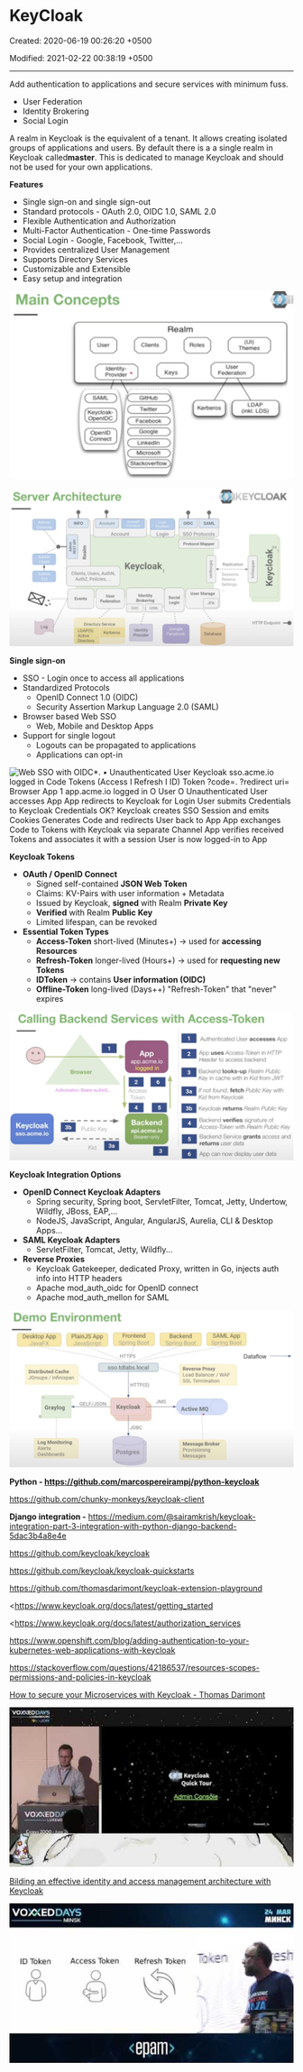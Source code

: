 # KeyCloak

Created: 2020-06-19 00:26:20 +0500

Modified: 2021-02-22 00:38:19 +0500

---

Add authentication to applications and secure services with minimum fuss.
-   User Federation
-   Identity Brokering
-   Social Login



A realm in Keycloak is the equivalent of a tenant. It allows creating isolated groups of applications and users. By default there is a a single realm in Keycloak called**master**. This is dedicated to manage Keycloak and should not be used for your own applications.



**Features**
-   Single sign-on and single sign-out
-   Standard protocols - OAuth 2.0, OIDC 1.0, SAML 2.0
-   Flexible Authentication and Authorization
-   Multi-Factor Authentication - One-time Passwords
-   Social Login - Google, Facebook, Twitter,...
-   Provides centralized User Management
-   Supports Directory Services
-   Customizable and Extensible
-   Easy setup and integration



![Main Concepts User Identity- Prov»der • Clients Realm Roles Keys SAML Keycloak- OpenlDC User Federation LDAP (inkl. LDS) GitHub Twitter Google Linkedln Mtcrosott Stackoverflow ](../../media/DevOps-Others-KeyCloak-image1.png)



![](../../media/DevOps-Others-KeyCloak-image2.png)



**Single sign-on**
-   SSO - Login once to access all applications
-   Standardized Protocols
    -   OpenID Connect 1.0 (OIDC)
    -   Security Assertion Markup Language 2.0 (SAML)
-   Browser based Web SSO
    -   Web, Mobile and Desktop Apps
-   Support for single logout
    -   Logouts can be propagated to applications
    -   Applications can opt-in



![Web SSO with OIDC*. • Unauthenticated User Keycloak sso.acme.io logged in Code Tokens (Access I Refresh I ID) Token ?code=. ?redirect uri= Browser App 1 app.acme.io logged in O User O Unauthenticated User accesses App App redirects to Keycloak for Login User submits Credentials to Keycloak Credentials OK? Keycloak creates SSO Session and emits Cookies Generates Code and redirects User back to App App exchanges Code to Tokens with Keycloak via separate Channel App verifies received Tokens and associates it with a session User is now logged-in to App ](../../media/DevOps-Others-KeyCloak-image3.png)



**Keycloak Tokens**
-   **OAuth / OpenID Connect**
    -   Signed self-contained **JSON Web Token**
    -   Claims: KV-Pairs with user information + Metadata
    -   Issued by Keycloak, **signed** with Realm **Private Key**
    -   **Verified** with Realm **Public Key**
    -   Limited lifespan, can be revoked
-   **Essential Token Types**
    -   **Access-Token** short-lived (Minutes+) -> used for **accessing Resources**
    -   **Refresh-Token** longer-lived (Hours+) -> used for **requesting new Tokens**
    -   **IDToken** -> contains **User information (OIDC)**
    -   **Offline-Token** long-lived (Days++) "Refresh-Token" that "never" expires

![](../../media/DevOps-Others-KeyCloak-image4.png)



**Keycloak Integration Options**
-   **OpenID Connect Keycloak Adapters**
    -   Spring security, Spring boot, ServletFilter, Tomcat, Jetty, Undertow, Wildfly, JBoss, EAP,...
    -   NodeJS, JavaScript, Angular, AngularJS, Aurelia, CLI & Desktop Apps...
-   **SAML Keycloak Adapters**
    -   ServletFilter, Tomcat, Jetty, Wildfly...
-   **Reverse Proxies**
    -   Keycloak Gatekeeper, dedicated Proxy, written in Go, injects auth info into HTTP headers
    -   Apache mod_auth_oidc for OpenID connect
    -   Apache mod_auth_mellon for SAML



![](../../media/DevOps-Others-KeyCloak-image5.png)



**Python - <https://github.com/marcospereirampj/python-keycloak>**

<https://github.com/chunky-monkeys/keycloak-client>



**Django integration -** <https://medium.com/@sairamkrish/keycloak-integration-part-3-integration-with-python-django-backend-5dac3b4a8e4e>



<https://github.com/keycloak/keycloak>

<https://github.com/keycloak/keycloak-quickstarts>

<https://github.com/thomasdarimont/keycloak-extension-playground>



<https://www.keycloak.org/docs/latest/getting_started

<https://www.keycloak.org/docs/latest/authorization_services



<https://www.openshift.com/blog/adding-authentication-to-your-kubernetes-web-applications-with-keycloak>



<https://stackoverflow.com/questions/42186537/resources-scopes-permissions-and-policies-in-keycloak>



[How to secure your Microservices with Keycloak - Thomas Darimont](https://www.youtube.com/watch?v=FyVHNJNriUQ)



![• .ιηοι ](../../media/DevOps-Others-KeyCloak-image6.jpg)



[Bilding an effective identity and access management architecture with Keycloak](https://www.youtube.com/watch?v=RupQWmYhrLA)



![VOAEDDAYS ID Token WNSK Access Token MAR MBHCK Token Refresh Token epam ](../../media/DevOps-Others-KeyCloak-image7.jpg)







